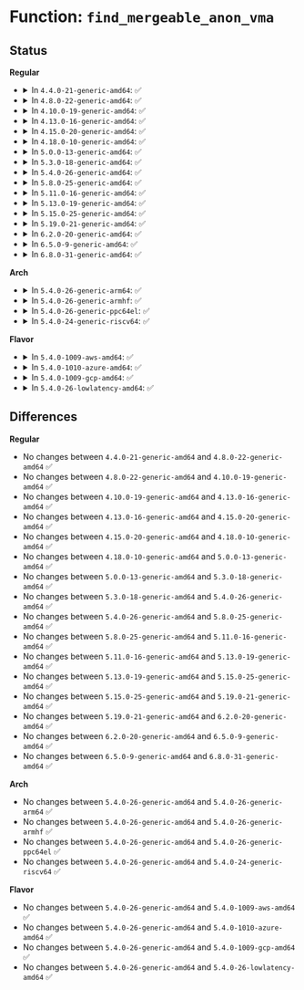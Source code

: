 # Function: <code>find_mergeable_anon_vma</code>

## Status
<b>Regular</b>
<ul>
<li>
<details>
<summary>In <code>4.4.0-21-generic-amd64</code>: ✅</summary>

```c
struct anon_vma * find_mergeable_anon_vma(struct vm_area_struct * vma)
```

```json
{
  "name": "find_mergeable_anon_vma",
  "collision_type": "Unique Global",
  "inline_type": "No",
  "funcs": [
    {
      "addr": 18446744071580703040,
      "name": "find_mergeable_anon_vma",
      "external": true,
      "loc": "mm/mmap.c:1183",
      "file": "mm/mmap.c",
      "inline": "seen, unknown",
      "caller_inline": [],
      "caller_func": [
        "mm/rmap.c:anon_vma_prepare"
      ]
    }
  ],
  "symbols": [
    {
      "addr": 18446744071580703040,
      "name": "find_mergeable_anon_vma",
      "section": ".text",
      "bind": "STB_GLOBAL",
      "size": 68
    }
  ]
}
```
</details>
</li>
<li>
<details>
<summary>In <code>4.8.0-22-generic-amd64</code>: ✅</summary>

```c
struct anon_vma * find_mergeable_anon_vma(struct vm_area_struct * vma)
```

```json
{
  "name": "find_mergeable_anon_vma",
  "collision_type": "Unique Global",
  "inline_type": "No",
  "funcs": [
    {
      "addr": 18446744071580817312,
      "name": "find_mergeable_anon_vma",
      "external": true,
      "loc": "mm/mmap.c:1085",
      "file": "mm/mmap.c",
      "inline": "seen, unknown",
      "caller_inline": [],
      "caller_func": [
        "mm/rmap.c:anon_vma_prepare"
      ]
    }
  ],
  "symbols": [
    {
      "addr": 18446744071580817312,
      "name": "find_mergeable_anon_vma",
      "section": ".text",
      "bind": "STB_GLOBAL",
      "size": 68
    }
  ]
}
```
</details>
</li>
<li>
<details>
<summary>In <code>4.10.0-19-generic-amd64</code>: ✅</summary>

```c
struct anon_vma * find_mergeable_anon_vma(struct vm_area_struct * vma)
```

```json
{
  "name": "find_mergeable_anon_vma",
  "collision_type": "Unique Global",
  "inline_type": "No",
  "funcs": [
    {
      "addr": 18446744071580882832,
      "name": "find_mergeable_anon_vma",
      "external": true,
      "loc": "mm/mmap.c:1238",
      "file": "mm/mmap.c",
      "inline": "seen, unknown",
      "caller_inline": [],
      "caller_func": [
        "mm/rmap.c:__anon_vma_prepare"
      ]
    }
  ],
  "symbols": [
    {
      "addr": 18446744071580882832,
      "name": "find_mergeable_anon_vma",
      "section": ".text",
      "bind": "STB_GLOBAL",
      "size": 68
    }
  ]
}
```
</details>
</li>
<li>
<details>
<summary>In <code>4.13.0-16-generic-amd64</code>: ✅</summary>

```c
struct anon_vma * find_mergeable_anon_vma(struct vm_area_struct * vma)
```

```json
{
  "name": "find_mergeable_anon_vma",
  "collision_type": "Unique Global",
  "inline_type": "No",
  "funcs": [
    {
      "addr": 18446744071580927056,
      "name": "find_mergeable_anon_vma",
      "external": true,
      "loc": "mm/mmap.c:1254",
      "file": "mm/mmap.c",
      "inline": "seen, unknown",
      "caller_inline": [],
      "caller_func": [
        "mm/rmap.c:__anon_vma_prepare"
      ]
    }
  ],
  "symbols": [
    {
      "addr": 18446744071580927056,
      "name": "find_mergeable_anon_vma",
      "section": ".text",
      "bind": "STB_GLOBAL",
      "size": 149
    }
  ]
}
```
</details>
</li>
<li>
<details>
<summary>In <code>4.15.0-20-generic-amd64</code>: ✅</summary>

```c
struct anon_vma * find_mergeable_anon_vma(struct vm_area_struct * vma)
```

```json
{
  "name": "find_mergeable_anon_vma",
  "collision_type": "Unique Global",
  "inline_type": "No",
  "funcs": [
    {
      "addr": 18446744071581026704,
      "name": "find_mergeable_anon_vma",
      "external": true,
      "loc": "mm/mmap.c:1255",
      "file": "mm/mmap.c",
      "inline": "seen, unknown",
      "caller_inline": [],
      "caller_func": [
        "mm/rmap.c:__anon_vma_prepare"
      ]
    }
  ],
  "symbols": [
    {
      "addr": 18446744071581026704,
      "name": "find_mergeable_anon_vma",
      "section": ".text",
      "bind": "STB_GLOBAL",
      "size": 149
    }
  ]
}
```
</details>
</li>
<li>
<details>
<summary>In <code>4.18.0-10-generic-amd64</code>: ✅</summary>

```c
struct anon_vma * find_mergeable_anon_vma(struct vm_area_struct * vma)
```

```json
{
  "name": "find_mergeable_anon_vma",
  "collision_type": "Unique Global",
  "inline_type": "No",
  "funcs": [
    {
      "addr": 18446744071581161424,
      "name": "find_mergeable_anon_vma",
      "external": true,
      "loc": "mm/mmap.c:1264",
      "file": "mm/mmap.c",
      "inline": "seen, unknown",
      "caller_inline": [],
      "caller_func": [
        "mm/rmap.c:__anon_vma_prepare"
      ]
    }
  ],
  "symbols": [
    {
      "addr": 18446744071581161424,
      "name": "find_mergeable_anon_vma",
      "section": ".text",
      "bind": "STB_GLOBAL",
      "size": 144
    }
  ]
}
```
</details>
</li>
<li>
<details>
<summary>In <code>5.0.0-13-generic-amd64</code>: ✅</summary>

```c
struct anon_vma * find_mergeable_anon_vma(struct vm_area_struct * vma)
```

```json
{
  "name": "find_mergeable_anon_vma",
  "collision_type": "Unique Global",
  "inline_type": "No",
  "funcs": [
    {
      "addr": 18446744071581241296,
      "name": "find_mergeable_anon_vma",
      "external": true,
      "loc": "mm/mmap.c:1288",
      "file": "mm/mmap.c",
      "inline": "seen, unknown",
      "caller_inline": [],
      "caller_func": [
        "mm/rmap.c:__anon_vma_prepare"
      ]
    }
  ],
  "symbols": [
    {
      "addr": 18446744071581241296,
      "name": "find_mergeable_anon_vma",
      "section": ".text",
      "bind": "STB_GLOBAL",
      "size": 144
    }
  ]
}
```
</details>
</li>
<li>
<details>
<summary>In <code>5.3.0-18-generic-amd64</code>: ✅</summary>

```c
struct anon_vma * find_mergeable_anon_vma(struct vm_area_struct * vma)
```

```json
{
  "name": "find_mergeable_anon_vma",
  "collision_type": "Unique Global",
  "inline_type": "No",
  "funcs": [
    {
      "addr": 18446744071581315728,
      "name": "find_mergeable_anon_vma",
      "external": true,
      "loc": "mm/mmap.c:1290",
      "file": "mm/mmap.c",
      "inline": "seen, unknown",
      "caller_inline": [],
      "caller_func": [
        "mm/rmap.c:__anon_vma_prepare"
      ]
    }
  ],
  "symbols": [
    {
      "addr": 18446744071581315728,
      "name": "find_mergeable_anon_vma",
      "section": ".text",
      "bind": "STB_GLOBAL",
      "size": 174
    }
  ]
}
```
</details>
</li>
<li>
<details>
<summary>In <code>5.4.0-26-generic-amd64</code>: ✅</summary>

```c
struct anon_vma * find_mergeable_anon_vma(struct vm_area_struct * vma)
```

```json
{
  "name": "find_mergeable_anon_vma",
  "collision_type": "Unique Global",
  "inline_type": "No",
  "funcs": [
    {
      "addr": 18446744071581374864,
      "name": "find_mergeable_anon_vma",
      "external": true,
      "loc": "mm/mmap.c:1291",
      "file": "mm/mmap.c",
      "inline": "seen, unknown",
      "caller_inline": [],
      "caller_func": [
        "mm/rmap.c:__anon_vma_prepare"
      ]
    }
  ],
  "symbols": [
    {
      "addr": 18446744071581374864,
      "name": "find_mergeable_anon_vma",
      "section": ".text",
      "bind": "STB_GLOBAL",
      "size": 144
    }
  ]
}
```
</details>
</li>
<li>
<details>
<summary>In <code>5.8.0-25-generic-amd64</code>: ✅</summary>

```c
struct anon_vma * find_mergeable_anon_vma(struct vm_area_struct * vma)
```

```json
{
  "name": "find_mergeable_anon_vma",
  "collision_type": "Unique Global",
  "inline_type": "No",
  "funcs": [
    {
      "addr": 18446744071581573568,
      "name": "find_mergeable_anon_vma",
      "external": true,
      "loc": "mm/mmap.c:1272",
      "file": "mm/mmap.c",
      "inline": "seen, unknown",
      "caller_inline": [],
      "caller_func": [
        "mm/rmap.c:__anon_vma_prepare"
      ]
    }
  ],
  "symbols": [
    {
      "addr": 18446744071581573568,
      "name": "find_mergeable_anon_vma",
      "section": ".text",
      "bind": "STB_GLOBAL",
      "size": 144
    }
  ]
}
```
</details>
</li>
<li>
<details>
<summary>In <code>5.11.0-16-generic-amd64</code>: ✅</summary>

```c
struct anon_vma * find_mergeable_anon_vma(struct vm_area_struct * vma)
```

```json
{
  "name": "find_mergeable_anon_vma",
  "collision_type": "Unique Global",
  "inline_type": "No",
  "funcs": [
    {
      "addr": 18446744071581619152,
      "name": "find_mergeable_anon_vma",
      "external": true,
      "loc": "mm/mmap.c:1310",
      "file": "mm/mmap.c",
      "inline": "seen, unknown",
      "caller_inline": [],
      "caller_func": [
        "mm/rmap.c:__anon_vma_prepare"
      ]
    }
  ],
  "symbols": [
    {
      "addr": 18446744071581619152,
      "name": "find_mergeable_anon_vma",
      "section": ".text",
      "bind": "STB_GLOBAL",
      "size": 144
    }
  ]
}
```
</details>
</li>
<li>
<details>
<summary>In <code>5.13.0-19-generic-amd64</code>: ✅</summary>

```c
struct anon_vma * find_mergeable_anon_vma(struct vm_area_struct * vma)
```

```json
{
  "name": "find_mergeable_anon_vma",
  "collision_type": "Unique Global",
  "inline_type": "No",
  "funcs": [
    {
      "addr": 18446744071581641584,
      "name": "find_mergeable_anon_vma",
      "external": true,
      "loc": "mm/mmap.c:1314",
      "file": "mm/mmap.c",
      "inline": "seen, unknown",
      "caller_inline": [],
      "caller_func": [
        "mm/rmap.c:__anon_vma_prepare"
      ]
    }
  ],
  "symbols": [
    {
      "addr": 18446744071581641584,
      "name": "find_mergeable_anon_vma",
      "section": ".text",
      "bind": "STB_GLOBAL",
      "size": 144
    }
  ]
}
```
</details>
</li>
<li>
<details>
<summary>In <code>5.15.0-25-generic-amd64</code>: ✅</summary>

```c
struct anon_vma * find_mergeable_anon_vma(struct vm_area_struct * vma)
```

```json
{
  "name": "find_mergeable_anon_vma",
  "collision_type": "Unique Global",
  "inline_type": "No",
  "funcs": [
    {
      "addr": 18446744071581909392,
      "name": "find_mergeable_anon_vma",
      "external": true,
      "loc": "mm/mmap.c:1311",
      "file": "mm/mmap.c",
      "inline": "seen, unknown",
      "caller_inline": [],
      "caller_func": [
        "mm/rmap.c:__anon_vma_prepare"
      ]
    }
  ],
  "symbols": [
    {
      "addr": 18446744071581909392,
      "name": "find_mergeable_anon_vma",
      "section": ".text",
      "bind": "STB_GLOBAL",
      "size": 144
    }
  ]
}
```
</details>
</li>
<li>
<details>
<summary>In <code>5.19.0-21-generic-amd64</code>: ✅</summary>

```c
struct anon_vma * find_mergeable_anon_vma(struct vm_area_struct * vma)
```

```json
{
  "name": "find_mergeable_anon_vma",
  "collision_type": "Unique Global",
  "inline_type": "No",
  "funcs": [
    {
      "addr": 18446744071582314608,
      "name": "find_mergeable_anon_vma",
      "external": true,
      "loc": "mm/mmap.c:1323",
      "file": "mm/mmap.c",
      "inline": "seen, unknown",
      "caller_inline": [],
      "caller_func": [
        "mm/rmap.c:__anon_vma_prepare"
      ]
    }
  ],
  "symbols": [
    {
      "addr": 18446744071582314608,
      "name": "find_mergeable_anon_vma",
      "section": ".text",
      "bind": "STB_GLOBAL",
      "size": 165
    }
  ]
}
```
</details>
</li>
<li>
<details>
<summary>In <code>6.2.0-20-generic-amd64</code>: ✅</summary>

```c
struct anon_vma * find_mergeable_anon_vma(struct vm_area_struct * vma)
```

```json
{
  "name": "find_mergeable_anon_vma",
  "collision_type": "Unique Global",
  "inline_type": "No",
  "funcs": [
    {
      "addr": 18446744071582811504,
      "name": "find_mergeable_anon_vma",
      "external": true,
      "loc": "mm/mmap.c:1140",
      "file": "mm/mmap.c",
      "inline": "seen, unknown",
      "caller_inline": [],
      "caller_func": [
        "mm/rmap.c:__anon_vma_prepare"
      ]
    }
  ],
  "symbols": [
    {
      "addr": 18446744071582811504,
      "name": "find_mergeable_anon_vma",
      "section": ".text",
      "bind": "STB_GLOBAL",
      "size": 373
    }
  ]
}
```
</details>
</li>
<li>
<details>
<summary>In <code>6.5.0-9-generic-amd64</code>: ✅</summary>

```c
struct anon_vma * find_mergeable_anon_vma(struct vm_area_struct * vma)
```

```json
{
  "name": "find_mergeable_anon_vma",
  "collision_type": "Unique Global",
  "inline_type": "No",
  "funcs": [
    {
      "addr": 18446744071583024976,
      "name": "find_mergeable_anon_vma",
      "external": true,
      "loc": "mm/mmap.c:1089",
      "file": "mm/mmap.c",
      "inline": "seen, unknown",
      "caller_inline": [],
      "caller_func": [
        "mm/rmap.c:__anon_vma_prepare"
      ]
    }
  ],
  "symbols": [
    {
      "addr": 18446744071583024976,
      "name": "find_mergeable_anon_vma",
      "section": ".text",
      "bind": "STB_GLOBAL",
      "size": 393
    }
  ]
}
```
</details>
</li>
<li>
<details>
<summary>In <code>6.8.0-31-generic-amd64</code>: ✅</summary>

```c
struct anon_vma * find_mergeable_anon_vma(struct vm_area_struct * vma)
```

```json
{
  "name": "find_mergeable_anon_vma",
  "collision_type": "Unique Global",
  "inline_type": "No",
  "funcs": [
    {
      "addr": 18446744071583207712,
      "name": "find_mergeable_anon_vma",
      "external": true,
      "loc": "mm/mmap.c:1117",
      "file": "mm/mmap.c",
      "inline": "seen, unknown",
      "caller_inline": [],
      "caller_func": [
        "mm/rmap.c:__anon_vma_prepare"
      ]
    }
  ],
  "symbols": [
    {
      "addr": 18446744071583207712,
      "name": "find_mergeable_anon_vma",
      "section": ".text",
      "bind": "STB_GLOBAL",
      "size": 400
    }
  ]
}
```
</details>
</li>
</ul>
<b>Arch</b>
<ul>
<li>
<details>
<summary>In <code>5.4.0-26-generic-arm64</code>: ✅</summary>

```c
struct anon_vma * find_mergeable_anon_vma(struct vm_area_struct * vma)
```

```json
{
  "name": "find_mergeable_anon_vma",
  "collision_type": "Unique Global",
  "inline_type": "No",
  "funcs": [
    {
      "addr": 18446603336492781048,
      "name": "find_mergeable_anon_vma",
      "external": true,
      "loc": "mm/mmap.c:1291",
      "file": "mm/mmap.c",
      "inline": "seen, unknown",
      "caller_inline": [],
      "caller_func": [
        "mm/rmap.c:__anon_vma_prepare"
      ]
    }
  ],
  "symbols": [
    {
      "addr": 18446603336492781048,
      "name": "find_mergeable_anon_vma",
      "section": ".text",
      "bind": "STB_GLOBAL",
      "size": 160
    }
  ]
}
```
</details>
</li>
<li>
<details>
<summary>In <code>5.4.0-26-generic-armhf</code>: ✅</summary>

```c
struct anon_vma * find_mergeable_anon_vma(struct vm_area_struct * vma)
```

```json
{
  "name": "find_mergeable_anon_vma",
  "collision_type": "Unique Global",
  "inline_type": "No",
  "funcs": [
    {
      "addr": 3226597752,
      "name": "find_mergeable_anon_vma",
      "external": true,
      "loc": "mm/mmap.c:1291",
      "file": "mm/mmap.c",
      "inline": "seen, unknown",
      "caller_inline": [],
      "caller_func": [
        "mm/rmap.c:__anon_vma_prepare"
      ]
    }
  ],
  "symbols": [
    {
      "addr": 3226597752,
      "name": "find_mergeable_anon_vma",
      "section": ".text",
      "bind": "STB_GLOBAL",
      "size": 84
    }
  ]
}
```
</details>
</li>
<li>
<details>
<summary>In <code>5.4.0-26-generic-ppc64el</code>: ✅</summary>

```c
struct anon_vma * find_mergeable_anon_vma(struct vm_area_struct * vma)
```

```json
{
  "name": "find_mergeable_anon_vma",
  "collision_type": "Unique Global",
  "inline_type": "No",
  "funcs": [
    {
      "addr": 13835058055286149280,
      "name": "find_mergeable_anon_vma",
      "external": true,
      "loc": "mm/mmap.c:1291",
      "file": "mm/mmap.c",
      "inline": "seen, unknown",
      "caller_inline": [],
      "caller_func": [
        "mm/rmap.c:__anon_vma_prepare"
      ]
    }
  ],
  "symbols": [
    {
      "addr": 13835058055286149280,
      "name": "find_mergeable_anon_vma",
      "section": ".text",
      "bind": "STB_GLOBAL",
      "size": 216
    }
  ]
}
```
</details>
</li>
<li>
<details>
<summary>In <code>5.4.0-24-generic-riscv64</code>: ✅</summary>

```c
struct anon_vma * find_mergeable_anon_vma(struct vm_area_struct * vma)
```

```json
{
  "name": "find_mergeable_anon_vma",
  "collision_type": "Unique Global",
  "inline_type": "No",
  "funcs": [
    {
      "addr": 18446743936272753586,
      "name": "find_mergeable_anon_vma",
      "external": true,
      "loc": "mm/mmap.c:1291",
      "file": "mm/mmap.c",
      "inline": "seen, unknown",
      "caller_inline": [],
      "caller_func": [
        "mm/rmap.c:__anon_vma_prepare"
      ]
    }
  ],
  "symbols": [
    {
      "addr": 18446743936272753586,
      "name": "find_mergeable_anon_vma",
      "section": ".text",
      "bind": "STB_GLOBAL",
      "size": 76
    }
  ]
}
```
</details>
</li>
</ul>
<b>Flavor</b>
<ul>
<li>
<details>
<summary>In <code>5.4.0-1009-aws-amd64</code>: ✅</summary>

```c
struct anon_vma * find_mergeable_anon_vma(struct vm_area_struct * vma)
```

```json
{
  "name": "find_mergeable_anon_vma",
  "collision_type": "Unique Global",
  "inline_type": "No",
  "funcs": [
    {
      "addr": 18446744071581343712,
      "name": "find_mergeable_anon_vma",
      "external": true,
      "loc": "mm/mmap.c:1291",
      "file": "mm/mmap.c",
      "inline": "seen, unknown",
      "caller_inline": [],
      "caller_func": [
        "mm/rmap.c:__anon_vma_prepare"
      ]
    }
  ],
  "symbols": [
    {
      "addr": 18446744071581343712,
      "name": "find_mergeable_anon_vma",
      "section": ".text",
      "bind": "STB_GLOBAL",
      "size": 144
    }
  ]
}
```
</details>
</li>
<li>
<details>
<summary>In <code>5.4.0-1010-azure-amd64</code>: ✅</summary>

```c
struct anon_vma * find_mergeable_anon_vma(struct vm_area_struct * vma)
```

```json
{
  "name": "find_mergeable_anon_vma",
  "collision_type": "Unique Global",
  "inline_type": "No",
  "funcs": [
    {
      "addr": 18446744071581287424,
      "name": "find_mergeable_anon_vma",
      "external": true,
      "loc": "mm/mmap.c:1291",
      "file": "mm/mmap.c",
      "inline": "seen, unknown",
      "caller_inline": [],
      "caller_func": [
        "mm/rmap.c:__anon_vma_prepare"
      ]
    }
  ],
  "symbols": [
    {
      "addr": 18446744071581287424,
      "name": "find_mergeable_anon_vma",
      "section": ".text",
      "bind": "STB_GLOBAL",
      "size": 144
    }
  ]
}
```
</details>
</li>
<li>
<details>
<summary>In <code>5.4.0-1009-gcp-amd64</code>: ✅</summary>

```c
struct anon_vma * find_mergeable_anon_vma(struct vm_area_struct * vma)
```

```json
{
  "name": "find_mergeable_anon_vma",
  "collision_type": "Unique Global",
  "inline_type": "No",
  "funcs": [
    {
      "addr": 18446744071581334912,
      "name": "find_mergeable_anon_vma",
      "external": true,
      "loc": "mm/mmap.c:1291",
      "file": "mm/mmap.c",
      "inline": "seen, unknown",
      "caller_inline": [],
      "caller_func": [
        "mm/rmap.c:__anon_vma_prepare"
      ]
    }
  ],
  "symbols": [
    {
      "addr": 18446744071581334912,
      "name": "find_mergeable_anon_vma",
      "section": ".text",
      "bind": "STB_GLOBAL",
      "size": 144
    }
  ]
}
```
</details>
</li>
<li>
<details>
<summary>In <code>5.4.0-26-lowlatency-amd64</code>: ✅</summary>

```c
struct anon_vma * find_mergeable_anon_vma(struct vm_area_struct * vma)
```

```json
{
  "name": "find_mergeable_anon_vma",
  "collision_type": "Unique Global",
  "inline_type": "No",
  "funcs": [
    {
      "addr": 18446744071581398864,
      "name": "find_mergeable_anon_vma",
      "external": true,
      "loc": "mm/mmap.c:1291",
      "file": "mm/mmap.c",
      "inline": "seen, unknown",
      "caller_inline": [],
      "caller_func": [
        "mm/rmap.c:__anon_vma_prepare"
      ]
    }
  ],
  "symbols": [
    {
      "addr": 18446744071581398864,
      "name": "find_mergeable_anon_vma",
      "section": ".text",
      "bind": "STB_GLOBAL",
      "size": 144
    }
  ]
}
```
</details>
</li>
</ul>

## Differences
<b>Regular</b>
<ul>
<li>
No changes between <code>4.4.0-21-generic-amd64</code> and <code>4.8.0-22-generic-amd64</code> ✅
</li>
<li>
No changes between <code>4.8.0-22-generic-amd64</code> and <code>4.10.0-19-generic-amd64</code> ✅
</li>
<li>
No changes between <code>4.10.0-19-generic-amd64</code> and <code>4.13.0-16-generic-amd64</code> ✅
</li>
<li>
No changes between <code>4.13.0-16-generic-amd64</code> and <code>4.15.0-20-generic-amd64</code> ✅
</li>
<li>
No changes between <code>4.15.0-20-generic-amd64</code> and <code>4.18.0-10-generic-amd64</code> ✅
</li>
<li>
No changes between <code>4.18.0-10-generic-amd64</code> and <code>5.0.0-13-generic-amd64</code> ✅
</li>
<li>
No changes between <code>5.0.0-13-generic-amd64</code> and <code>5.3.0-18-generic-amd64</code> ✅
</li>
<li>
No changes between <code>5.3.0-18-generic-amd64</code> and <code>5.4.0-26-generic-amd64</code> ✅
</li>
<li>
No changes between <code>5.4.0-26-generic-amd64</code> and <code>5.8.0-25-generic-amd64</code> ✅
</li>
<li>
No changes between <code>5.8.0-25-generic-amd64</code> and <code>5.11.0-16-generic-amd64</code> ✅
</li>
<li>
No changes between <code>5.11.0-16-generic-amd64</code> and <code>5.13.0-19-generic-amd64</code> ✅
</li>
<li>
No changes between <code>5.13.0-19-generic-amd64</code> and <code>5.15.0-25-generic-amd64</code> ✅
</li>
<li>
No changes between <code>5.15.0-25-generic-amd64</code> and <code>5.19.0-21-generic-amd64</code> ✅
</li>
<li>
No changes between <code>5.19.0-21-generic-amd64</code> and <code>6.2.0-20-generic-amd64</code> ✅
</li>
<li>
No changes between <code>6.2.0-20-generic-amd64</code> and <code>6.5.0-9-generic-amd64</code> ✅
</li>
<li>
No changes between <code>6.5.0-9-generic-amd64</code> and <code>6.8.0-31-generic-amd64</code> ✅
</li>
</ul>
<b>Arch</b>
<ul>
<li>
No changes between <code>5.4.0-26-generic-amd64</code> and <code>5.4.0-26-generic-arm64</code> ✅
</li>
<li>
No changes between <code>5.4.0-26-generic-amd64</code> and <code>5.4.0-26-generic-armhf</code> ✅
</li>
<li>
No changes between <code>5.4.0-26-generic-amd64</code> and <code>5.4.0-26-generic-ppc64el</code> ✅
</li>
<li>
No changes between <code>5.4.0-26-generic-amd64</code> and <code>5.4.0-24-generic-riscv64</code> ✅
</li>
</ul>
<b>Flavor</b>
<ul>
<li>
No changes between <code>5.4.0-26-generic-amd64</code> and <code>5.4.0-1009-aws-amd64</code> ✅
</li>
<li>
No changes between <code>5.4.0-26-generic-amd64</code> and <code>5.4.0-1010-azure-amd64</code> ✅
</li>
<li>
No changes between <code>5.4.0-26-generic-amd64</code> and <code>5.4.0-1009-gcp-amd64</code> ✅
</li>
<li>
No changes between <code>5.4.0-26-generic-amd64</code> and <code>5.4.0-26-lowlatency-amd64</code> ✅
</li>
</ul>
